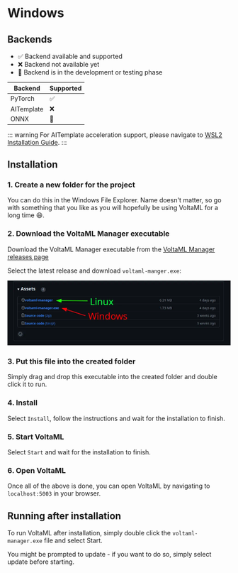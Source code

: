 # Windows

## Backends

- ✅ Backend available and supported
- ❌ Backend not available yet
- 🚧 Backend is in the development or testing phase

| Backend    | Supported |
| ---------- | --------- |
| PyTorch    | ✅        |
| AITemplate | ❌        |
| ONNX       | 🚧        |

::: warning
For AITemplate acceleration support, please navigate to [WSL2 Installation Guide](/installation/wsl).
:::

## Installation

### 1. Create a new folder for the project

You can do this in the Windows File Explorer. Name doesn't matter, so go with something that you like as you will hopefully be using VoltaML for a long time 😄.

### 2. Download the VoltaML Manager executable

Download the VoltaML Manager executable from the [VoltaML Manager releases page](https://github.com/VoltaML/voltaML-fast-stable-diffusion/releases)

Select the latest release and download `voltaml-manger.exe`:

![Download manager](../static/installation/manager-github-release.webp)

### 3. Put this file into the created folder

Simply drag and drop this executable into the created folder and double click it to run.

### 4. Install

Select `Install`, follow the instructions and wait for the installation to finish.

### 5. Start VoltaML

Select `Start` and wait for the installation to finish.

### 6. Open VoltaML

Once all of the above is done, you can open VoltaML by navigating to `localhost:5003` in your browser.

## Running after installation

To run VoltaML after installation, simply double click the `voltaml-manager.exe` file and select Start.

You might be prompted to update - if you want to do so, simply select update before starting.
